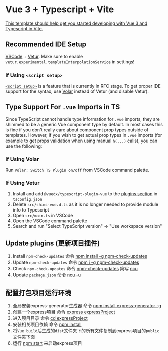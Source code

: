 # Vue 3 + Typescript + Vite

[This template should help get you started developing with Vue 3 and Typescript in Vite.](https://mp.weixin.qq.com/s/4aYlFZO8Cr1OGbMMb232og)

## Recommended IDE Setup

[VSCode](https://code.visualstudio.com/) + [Vetur](https://marketplace.visualstudio.com/items?itemName=octref.vetur). Make sure to enable `vetur.experimental.templateInterpolationService` in settings!

### If Using `<script setup>`

[`<script setup>`](https://github.com/vuejs/rfcs/pull/227) is a feature that is currently in RFC stage. To get proper IDE support for the syntax, use [Volar](https://marketplace.visualstudio.com/items?itemName=johnsoncodehk.volar) instead of Vetur (and disable Vetur).

## Type Support For `.vue` Imports in TS

Since TypeScript cannot handle type information for `.vue` imports, they are shimmed to be a generic Vue component type by default. In most cases this is fine if you don't really care about component prop types outside of templates. However, if you wish to get actual prop types in `.vue` imports (for example to get props validation when using manual `h(...)` calls), you can use the following:

### If Using Volar

Run `Volar: Switch TS Plugin on/off` from VSCode command palette.

### If Using Vetur

1. Install and add `@vuedx/typescript-plugin-vue` to the [plugins section](https://www.typescriptlang.org/tsconfig#plugins) in `tsconfig.json`
2. Delete `src/shims-vue.d.ts` as it is no longer needed to provide module info to Typescript
3. Open `src/main.ts` in VSCode
4. Open the VSCode command palette
5. Search and run "Select TypeScript version" -> "Use workspace version"

## Update plugins (更新项目插件)

1. Install `npm-check-updates` 命令 [npm  install -g npm-check-updates]()
2. Update `npm-check-updates` 命令 [npm i -g npm-check-updates]()
2. Check `npm-check-updates` 命令 [npm-check-updates]() 简写 [ncu]()
3. Update `package.json` 命令 [ncu -u]()

## 配置打包项目运行环境

1. 全局安装express-generator生成器 命令 [npm install express-generator -g]()
2. 创建一个express项目 命令 [express expressProject]()
3. 进入项目目录 命令 [cd expressProject]()
4. 安装相关项目依赖 命令 [npm install]()
5. 将`Vue build`后生成的`dist`文件夹下的所有文件复制到express项目的`public`文件夹下面
6. 运行 [npm start]() 来启动express项目
